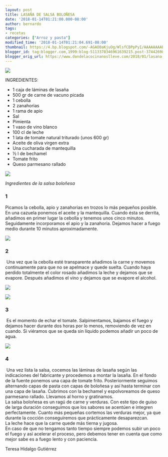 ```yaml
---
layout: post
title: LASAÑA DE SALSA BOLOÑESA
date: '2018-01-14T01:21:00.000-08:00'
author: bernardo
tags:
- recetas
categories: ["Arroz y pasta"]
modified_time: '2018-01-14T01:21:04.691-08:00'
thumbnail: https://4.bp.blogspot.com/-AGAO0aKjuOg/WlsfCBPpPyI/AAAAAAAAEF0/Q0EmAqmqr54o6CWVfm2V66jx2PhOkT39ACLcBGAs/s72-c/00.JPG
blogger_id: tag:blogger.com,1999:blog-5113370346961639215.post-3744269867465588786
blogger_orig_url: https://www.dondelacocinanoslleve.com/2018/01/lasana-de-salsa-bolonesa.html
---
```

![](https://4.bp.blogspot.com/-AGAO0aKjuOg/WlsfCBPpPyI/AAAAAAAAEF0/Q0EmAqmqr54o6CWVfm2V66jx2PhOkT39ACLcBGAs/s400/00.JPG)

  
INGREDIENTES:  
* 1 caja de láminas de lasaña
* 500 gr de carne de vacuno picada
* 1 cebolla
* 2 zanahorias
* 1 rama de apio
* Sal
* Pimienta
* 1 vaso de vino blanco
* 100 cl de leche
* 1 lata de tomate natural triturado (unos 600 gr)
* Aceite de oliva virgen extra
* Una cucharada de mantequilla
* ½ l de bechamel
* Tomate frito
* Queso parmesano rallado

  

![](https://2.bp.blogspot.com/-C1ee-2aRjCk/WlsfTQR9giI/AAAAAAAAEF4/IMOqhWJvaBwVF7nK3ZV_NKYOuUEP4YamgCLcBGAs/s320/01.JPG)

_Ingredientes de la salsa boloñesa_

  

### 1 

Picamos la cebolla, apio y zanahorias en trozos lo más pequeños posible. En una cazuela ponemos el aceite y la mantequilla. Cuando ésta se derrita, añadimos en primer lugar la cebolla y tenemos unos cinco minutos. Seguidamente incorporamos el apio y la zanahoria. Dejamos hacer a fuego medio durante 10 minutos aproximadamente.   

![](https://1.bp.blogspot.com/-IOr23eMckls/Wlsfx5KImkI/AAAAAAAAEGA/7Hylmm9VmtctLpQikBp1LJ5MJYLwtrCwgCLcBGAs/s320/02.JPG)

  

### 2

 Una vez que la cebolla esté transparente añadimos la carne y movemos continuamente para que no se apelmace y quede suelta. Cuando haya perdido totalmente el color rosado añadimos la leche y dejamos que se evapore. Después añadimos el vino y dejamos que se evapore el alcohol.  

![](https://3.bp.blogspot.com/-gjDX92Qy01E/WlsgFz65e5I/AAAAAAAAEGE/p3UN4WJch0EHYF5n5G3Cr_UHCz0rCIvGgCLcBGAs/s320/03.JPG)

  

![](https://1.bp.blogspot.com/-wCcY3VrCGLA/WlsgXRZHcbI/AAAAAAAAEGM/gfAVEEY8yUYzUKq1GXDiSyAtZG4iPnRAgCLcBGAs/s320/04.JPG)

  

### 3

 Es el momento de echar el tomate. Salpimentamos, bajamos el fuego y dejamos hacer durante dos horas por lo menos, removiendo de vez en cuando. Si viéramos que se queda sin líquido podemos añadir un poco de agua.  

![](https://4.bp.blogspot.com/-Dcr-ysjbbIM/WlsgqNUK1hI/AAAAAAAAEGQ/g0hhv-QPCGAPnA0PqszxHKmKD6_LIQIUACLcBGAs/s320/05.JPG)

  

### 4

 Una vez lista la salsa, cocemos las láminas de lasaña según las indicaciones del fabricante y procedemos a montar la lasaña. En el fondo de la fuente ponemos una capa de tomate frito. Posteriormente seguimos alternando capas de pasta con capas de boloñesa y así hasta terminar con una capa de lasaña. Cubrimos con la bechamel y espolvoreamos de queso parmesano rallado. Llevamos al horno y gratinamos.  
La salsa boloñesa es un ragú de carne y verduras. Con este tipo de guiso de larga duración conseguimos que los sabores se acentúen e integren perfectamente. Cuanto más pequeñas cortemos las verduras mejor, ya que durante la cocción conseguiremos que prácticamente desaparezcan.  
La leche hace que la carne quede más tierna y jugosa.  
En caso de que no tengamos tanto tiempo siempre podemos subir un poco el fuego y así acelerar el proceso, pero debemos tener en cuenta que como mejor sabe es a fuego lento y con paciencia.  
  
Teresa Hidalgo Gutiérrez
